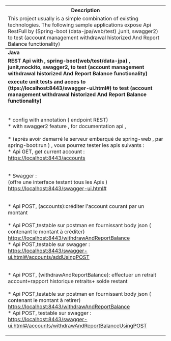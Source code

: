<table>
<thead>
<tr>
<th align="center">Description</th>
</tr>
<br></br>
<tr><td align="left">This project usually is a simple combination of existing technologies. The following sample applications expose Api RestFull by (Spring-boot (data-jpa/web/test)
,junit, swagger2) to test (account management  withdrawal historized And Report Balance functionality) </td>
</tr>
</thead>
<tbody>
<tr>
<td colspan="2"><strong>Java</strong></td>
</tr>
<br></br>
<tr>
<td><b>REST Api with , spring-boot(web/test/data-jpa) , junit,mockito, swagger2, to test (account management  withdrawal historized And Report Balance  functionality)  </b>
</td>
</tr>
<tr>
<td><b>execute unit tests and acces to (ttps://localhost:8443/swagger-ui.html#) to test (account management  withdrawal historized And Report Balance  functionality)  </b>
<br></br>
 <br>* config with annotation ( endpoint REST)
 <br>* with swagger2 feature , for documentation api ,
 <br></br>
 * (aprés avoir  demarré le serveur embarqué de spring-web , par spring-boot:run )
 , vous pourrez tester les apis suivants :
  <br>* Api GET, get current account :</br>
   <a href="https://localhost:8443/accounts">https://localhost:8443/accounts </a>
   
   <br>* Swagger :</br> (offre une interface testant tous les Apis )
  <a href="https://localhost:8443/swagger-ui.html#">  https://localhost:8443/swagger-ui.html#</a>

 <br>* Api POST, (accounts):créditer  l'account courant par un montant</br>
  <br>* Api POST,testable sur postman en fournissant body json ( contenant le montant à créditer)</br>
 <a href="https://localhost:8443/withdrawAndReportBalance">https://localhost:8443/withdrawAndReportBalance </a>
    <br>* Api POST,testable sur swagger :</br>
<a href="  https://localhost:8443/swagger-ui.html#/accounts/addUsingPOST">  https://localhost:8443/swagger-ui.html#/accounts/addUsingPOST</a>


 <br>* Api POST, (withdrawAndReportBalance): effectuer un retrait account+rapport historique retraits+ solde restant </br>
    <br>* Api POST,testable sur postman en fournissant body json ( contenant le montant à retirer)</br>
<a href="https://localhost:8443/withdrawAndReportBalance">https://localhost:8443/withdrawAndReportBalance </a>
     <br>* Api POST, testable sur swagger :</br>
 <a href=" https://localhost:8443/swagger-ui.html#/accounts/withdrawAndReportBalanceUsingPOST"> https://localhost:8443/swagger-ui.html#/accounts/withdrawAndReportBalanceUsingPOST</a>


</td>
</tr>
</tbody>
</table>